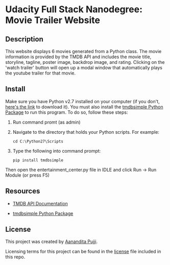 # Udacity Full Stack Nanodegree: Movie Trailer Website


## Description

This website displays 6 movies generated from a Python class. The movie information is provided by the TMDB API and includes the movie title, storyline, tagline, poster image, backdrop image, and rating. Clicking on the 'watch trailer' button will open up a modal window that automatically plays the youtube trailer for that movie.


## Install

Make sure you have Python v2.7 installed on your computer (if you don't, [here's the link](https://www.python.org/downloads/) to download it). You must also install the [tmdbsimple Python Package](https://pypi.python.org/pypi/tmdbsimple) to run this program. To do so, follow these steps:

1. Run command promt (as admin)
2. Navigate to the directory that holds your Python scripts. For example:

    ```
    cd C:\Python27\Scripts
    ```
    
3. Type the following into command prompt:

    ```
    pip install tmdbsimple
    ```
    
Then open the entertainment_center.py file in IDLE and click Run -> Run Module (or press F5)


## Resources

- [TMDB API Documentation](https://developers.themoviedb.org/3/getting-started)

- [tmdbsimple Python Package](https://pypi.python.org/pypi/tmdbsimple)


## License

This project was created by [Aanandita Pujji](http://www.github.com/aapujji).

Licensing terms for this project can be found in the [license]() file included in this repo.
